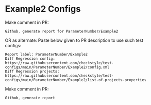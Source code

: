 # Example2 Configs
Make comment in PR:
```
Github, generate report for ParameterNumber/Example2
```
OR as alternate:
Paste below given to PR description to use such test configs:
```
Report label: ParameterNumber/Example2
Diff Regression config: https://raw.githubusercontent.com/checkstyle/test-configs/main/ParameterNumber/Example2/config.xml
Diff Regression projects: https://raw.githubusercontent.com/checkstyle/test-configs/main/ParameterNumber/Example2/list-of-projects.properties
```
Make comment in PR:
```
Github, generate report
```
